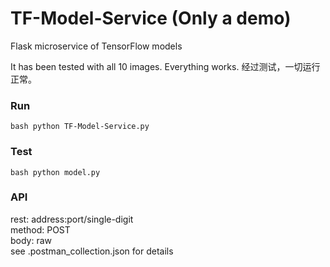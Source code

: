 # TF-Model-Service (Only a demo)
Flask microservice of TensorFlow models

It has been tested with all 10 images. Everything works.  经过测试，一切运行正常。
### Run
`bash
python TF-Model-Service.py
`
### Test
`bash
python model.py
`
### API
rest: address:port/single-digit  
method: POST  
body: raw  
see .postman_collection.json for details
